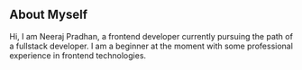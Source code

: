 ## About Myself

Hi, I am Neeraj Pradhan, a frontend developer currently pursuing the path of a fullstack developer. I am a beginner at the moment with
some professional experience in frontend technologies.

